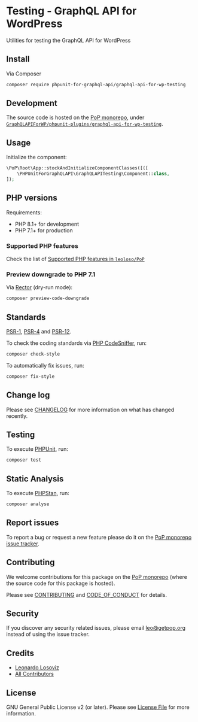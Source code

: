 # Testing - GraphQL API for WordPress

<!--
[![Build Status][ico-travis]][link-travis]
[![Quality Score][ico-code-quality]][link-code-quality]
[![Software License][ico-license]](LICENSE.md)
[![Latest Version on Packagist][ico-version]][link-packagist]
[![Coverage Status][ico-scrutinizer]][link-scrutinizer]
[![Total Downloads][ico-downloads]][link-downloads]
-->

Utilities for testing the GraphQL API for WordPress

## Install

Via Composer

``` bash
composer require phpunit-for-graphql-api/graphql-api-for-wp-testing
```

## Development

The source code is hosted on the [PoP monorepo](https://github.com/leoloso/PoP), under [`GraphQLAPIForWP/phpunit-plugins/graphql-api-for-wp-testing`](https://github.com/leoloso/PoP/tree/master/layers/GraphQLAPIForWP/phpunit-plugins/graphql-api-for-wp-testing).

## Usage

Initialize the component:

``` php
\PoP\Root\App::stockAndInitializeComponentClasses([([
    \PHPUnitForGraphQLAPI\GraphQLAPITesting\Component::class,
]);
```

## PHP versions

Requirements:

- PHP 8.1+ for development
- PHP 7.1+ for production

### Supported PHP features

Check the list of [Supported PHP features in `leoloso/PoP`](https://github.com/leoloso/PoP/blob/master/docs/supported-php-features.md)

### Preview downgrade to PHP 7.1

Via [Rector](https://github.com/rectorphp/rector) (dry-run mode):

```bash
composer preview-code-downgrade
```

## Standards

[PSR-1](https://www.php-fig.org/psr/psr-1), [PSR-4](https://www.php-fig.org/psr/psr-4) and [PSR-12](https://www.php-fig.org/psr/psr-12).

To check the coding standards via [PHP CodeSniffer](https://github.com/squizlabs/PHP_CodeSniffer), run:

``` bash
composer check-style
```

To automatically fix issues, run:

``` bash
composer fix-style
```

## Change log

Please see [CHANGELOG](CHANGELOG.md) for more information on what has changed recently.

## Testing

To execute [PHPUnit](https://phpunit.de/), run:

``` bash
composer test
```

## Static Analysis

To execute [PHPStan](https://github.com/phpstan/phpstan), run:

``` bash
composer analyse
```

## Report issues

To report a bug or request a new feature please do it on the [PoP monorepo issue tracker](https://github.com/leoloso/PoP/issues).

## Contributing

We welcome contributions for this package on the [PoP monorepo](https://github.com/leoloso/PoP) (where the source code for this package is hosted).

Please see [CONTRIBUTING](CONTRIBUTING.md) and [CODE_OF_CONDUCT](CODE_OF_CONDUCT.md) for details.

## Security

If you discover any security related issues, please email leo@getpop.org instead of using the issue tracker.

## Credits

- [Leonardo Losoviz][link-author]
- [All Contributors][link-contributors]

## License

GNU General Public License v2 (or later). Please see [License File](LICENSE.md) for more information.

[ico-version]: https://img.shields.io/packagist/v/phpunit-for-graphql-api/graphql-api-for-wp-testing.svg?style=flat-square
[ico-license]: https://img.shields.io/badge/license-GPLv2-brightgreen.svg?style=flat-square
[ico-travis]: https://img.shields.io/travis/phpunit-for-graphql-api/graphql-api-for-wp-testing/master.svg?style=flat-square
[ico-scrutinizer]: https://img.shields.io/scrutinizer/coverage/g/phpunit-for-graphql-api/graphql-api-for-wp-testing.svg?style=flat-square
[ico-code-quality]: https://img.shields.io/scrutinizer/g/phpunit-for-graphql-api/graphql-api-for-wp-testing.svg?style=flat-square
[ico-downloads]: https://img.shields.io/packagist/dt/phpunit-for-graphql-api/graphql-api-for-wp-testing.svg?style=flat-square

[link-packagist]: https://packagist.org/packages/phpunit-for-graphql-api/graphql-api-for-wp-testing
[link-travis]: https://travis-ci.org/phpunit-for-graphql-api/graphql-api-for-wp-testing
[link-scrutinizer]: https://scrutinizer-ci.com/g/phpunit-for-graphql-api/graphql-api-for-wp-testing/code-structure
[link-code-quality]: https://scrutinizer-ci.com/g/phpunit-for-graphql-api/graphql-api-for-wp-testing
[link-downloads]: https://packagist.org/packages/phpunit-for-graphql-api/graphql-api-for-wp-testing
[link-author]: https://github.com/leoloso
[link-contributors]: ../../../../../../contributors
